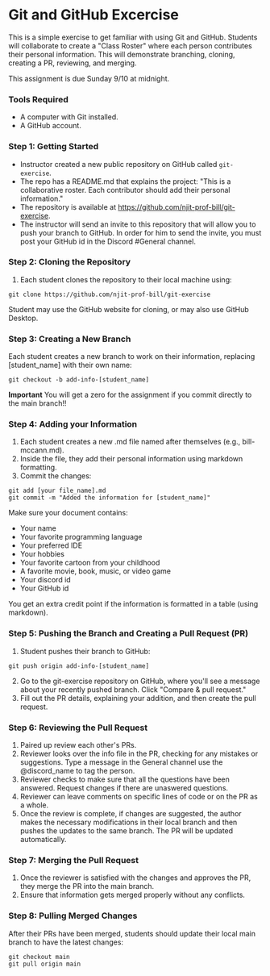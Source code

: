 # Git and GitHub Excercise
This is a simple exercise to get familiar with using Git and GitHub. Students will collaborate to create a "Class Roster" where each person contributes their personal information. This will demonstrate branching, cloning, creating a PR, reviewing, and merging.

This assignment is due Sunday 9/10 at midnight.

### Tools Required
- A computer with Git installed.
- A GitHub account.

### Step 1: Getting Started
- Instructor created a new public repository on GitHub called `git-exercise`.
- The repo has a README.md that explains the project: "This is a collaborative roster. Each contributor should add their personal information."
- The repository is available at https://github.com/njit-prof-bill/git-exercise.
- The instructor will send an invite to this repository that will allow you to push your branch to GitHub. In order for him to send the invite, you must post your GitHub id in the Discord #General channel.

### Step 2: Cloning the Repository
1. Each student clones the repository to their local machine using:
```
git clone https://github.com/njit-prof-bill/git-exercise
```

Student may use the GitHub website for cloning, or may also use GitHub Desktop.

### Step 3: Creating a New Branch
Each student creates a new branch to work on their information, replacing [student_name] with their own name:
```
git checkout -b add-info-[student_name]
```
**Important** You will get a zero for the assignment if you commit directly to the main branch!!

### Step 4: Adding your Information
1. Each student creates a new .md file named after themselves (e.g., bill-mccann.md).
2. Inside the file, they add their personal information using markdown formatting.
3. Commit the changes:
```
git add [your file_name].md
git commit -m "Added the information for [student_name]"
```

Make sure your document contains:
- Your name
- Your favorite programming language
- Your preferred IDE
- Your hobbies
- Your favorite cartoon from your childhood
- A favorite movie, book, music, or video game
- Your discord id
- Your GitHub id

You get an extra credit point if the information is formatted in a table (using markdown).

### Step 5: Pushing the Branch and Creating a Pull Request (PR)
1. Student pushes their branch to GitHub:
```
git push origin add-info-[student_name]
```
2. Go to the git-exercise repository on GitHub, where you'll see a message about your recently pushed branch. Click "Compare & pull request."
3. Fill out the PR details, explaining your addition, and then create the pull request.

### Step 6: Reviewing the Pull Request
1. Paired up review each other's PRs.
2. Reviewer looks over the info file in the PR, checking for any mistakes or suggestions. Type a message in the General channel use the @discord_name to tag the person.
3. Reviewer checks to make sure that all the questions have been answered. Request changes if there are unaswered questions.
4. Reviewer can leave comments on specific lines of code or on the PR as a whole.
5. Once the review is complete, if changes are suggested, the author makes the necessary modifications in their local branch and then pushes the updates to the same branch. The PR will be updated automatically.

### Step 7: Merging the Pull Request
1. Once the reviewer is satisfied with the changes and approves the PR, they merge the PR into the main branch.
2. Ensure that information gets merged properly without any conflicts.

### Step 8: Pulling Merged Changes
After their PRs have been merged, students should update their local main branch to have the latest changes:
```
git checkout main
git pull origin main
```
